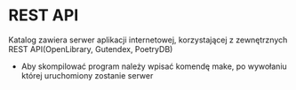 # REST API 
Katalog zawiera serwer aplikacji internetowej, korzystającej z zewnętrznych REST API(OpenLibrary, Gutendex, PoetryDB)
- Aby skompilować program należy wpisać komendę make, po wywołaniu której uruchomiony zostanie serwer

